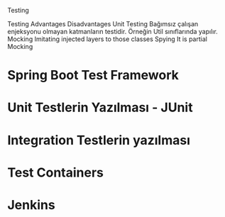 Testing

Testing Advantages Disadvantages
Unit Testing
Bağımsız çalışan enjeksyonu olmayan katmanların testidir. Örneğin Util sınıflarında yapılır.
Mocking
Imitating injected layers to those classes
Spying
It is partial Mocking


# Spring Boot Test Framework

# Unit Testlerin Yazılması - JUnit

# Integration Testlerin yazılması

# Test Containers

# Jenkins
